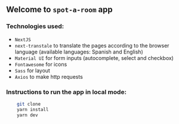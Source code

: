 ## Welcome to `spot-a-room` app


### Technologies used:

- `NextJS`
- `next-transtale` to translate the pages according to the browser language (available languages: Spanish and English)
- `Material UI` for form inputs (autocomplete, select and checkbox)
- `Fontawesome` for icons
- `Sass` for layout
- `Axios` to make http requests  

### Instructions to run the app in local mode:

```bash
    git clone
    yarn install
    yarn dev
```

